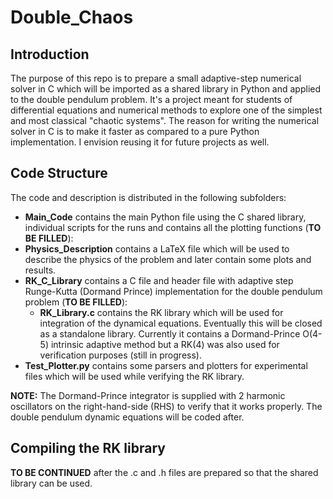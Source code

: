 # Double_Chaos

## Introduction
The purpose of this repo is to prepare a small adaptive-step numerical solver in C which will be imported as a shared library in Python and applied to the double pendulum problem.
It's a project meant for students of differential equations and numerical methods to explore one of the simplest and most classical "chaotic systems".
The reason for writing the numerical solver in C is to make it faster as compared to a pure Python implementation.
I envision reusing it for future projects as well.

## Code Structure
The code and description is distributed in the following subfolders:

- **Main_Code** contains the main Python file using the C shared library, individual scripts for the runs and contains all the plotting functions (**TO BE FILLED**):
- **Physics_Description** contains a LaTeX file which will be used to describe the physics of the problem and later contain some plots and results.
- **RK_C_Library** contains a C file and header file with adaptive step Runge-Kutta (Dormand Prince) implementation for the double pendulum problem (**TO BE FILLED**): 
    - **RK_Library.c** contains the RK library which will be used for integration of the dynamical equations. Eventually this will be closed as a standalone library. Currently it contains a Dormand-Prince O(4-5) intrinsic adaptive method but a RK(4) was also used for verification purposes (still in progress).
- **Test_Plotter.py** contains some parsers and plotters for experimental files which will be used while verifying the RK library.

**NOTE:** The Dormand-Prince integrator is supplied with 2 harmonic oscillators on the right-hand-side (RHS) to verify that it works properly. The double pendulum dynamic equations will be coded after.

## Compiling the RK library
**TO BE CONTINUED** after the .c and .h files are prepared so that the shared library can be used.
